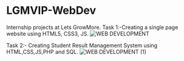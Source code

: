# LGMVIP-WebDev
Internship projects at Lets GrowMore.
Task 1:-Creating a single page website using HTML5, CSS3, JS.
![WEB DEVELOPMENT](https://user-images.githubusercontent.com/67327121/125649416-56c87bd0-5c82-4066-a6a1-f9469dab0876.jpg)

Task 2:- Creating Student Result Management System using HTML,CSS,JS,PHP and SQL.
![WEB DEVELOPMENT (1)](https://user-images.githubusercontent.com/67327121/126864895-a24e016e-8c3d-46e0-99ac-3dd82bddd324.jpg)



